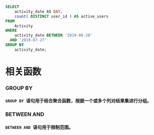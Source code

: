 ```sql
SELECT
    activity_date AS DAY,
	count( DISTINCT user_id ) AS active_users
FROM
    Activity
WHERE
    activity_date BETWEEN '2019-06-28'
  AND '2019-07-27'
GROUP BY
    activity_date;
```
# 相关函数
### GROUP BY
#### `GROUP BY `语句用于结合聚合函数，根据一个或多个列对结果集进行分组。

### BETWEEN AND
#### `BETWEEN AND `语句用于限制范围。
